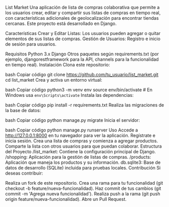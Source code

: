 List Market
Una aplicación de lista de compras colaborativa que permite a los usuarios crear, editar y compartir sus listas de compras en tiempo real, con características adicionales de geolocalización para encontrar tiendas cercanas. Este proyecto está desarrollado en Django.

Características
Crear y Editar Listas: Los usuarios pueden agregar o quitar elementos de sus listas de compras.
Gestión de Usuarios: Registro e inicio de sesión para usuarios.

Requisitos
Python 3.x
Django
Otros paquetes según requirements.txt (por ejemplo, djangorestframework para la API, channels para la funcionalidad en tiempo real).
Instalación
Clona este repositorio:

bash
Copiar código
git clone https://github.com/tu_usuario/list_market.git
cd list_market
Crea y activa un entorno virtual:

bash
Copiar código
python3 -m venv env
source env/bin/activate  # En Windows usa `env\Scripts\activate`
Instala las dependencias:

bash
Copiar código
pip install -r requirements.txt
Realiza las migraciones de la base de datos:

bash
Copiar código
python manage.py migrate
Inicia el servidor:

bash
Copiar código
python manage.py runserver
Uso
Accede a http://127.0.0.1:8000 en tu navegador para ver la aplicación.
Regístrate e inicia sesión.
Crea una lista de compras y comienza a agregar productos.
Comparte la lista con otros usuarios para que puedan colaborar.
Estructura del Proyecto
/list_market: Contiene la configuración principal de Django.
/shopping: Aplicación para la gestión de listas de compras.
/products: Aplicación que maneja los productos y su información.
db.sqlite3: Base de datos de desarrollo (SQLite) incluida para pruebas locales.
Contribución
Si deseas contribuir:

Realiza un fork de este repositorio.
Crea una rama para tu funcionalidad (git checkout -b feature/nueva-funcionalidad).
Haz commit de tus cambios (git commit -m 'Agrega nueva funcionalidad').
Realiza push a la rama (git push origin feature/nueva-funcionalidad).
Abre un Pull Request.
